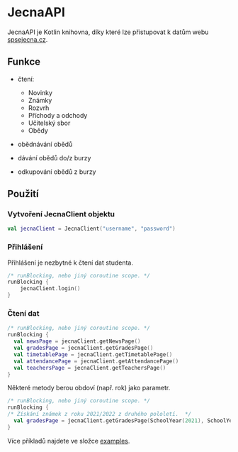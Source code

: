 # JecnaAPI

JecnaAPI je Kotlin knihovna, díky které lze přistupovat k datům webu [spsejecna.cz](https://spsejecna.cz).

## Funkce

- čtení:
  - Novinky
  - Známky
  - Rozvrh
  - Příchody a odchody
  - Učitelský sbor
  - Obědy

- obědnávání obědů
- dávání obědů do/z burzy
- odkupování obědů z burzy

## Použití

### Vytvoření JecnaClient objektu

```kotlin
val jecnaClient = JecnaClient("username", "password")
```

### Přihlášení

Přihlášení je nezbytné k čtení dat studenta.

```kotlin
/* runBlocking, nebo jiný coroutine scope. */
runBlocking {
    jecnaClient.login()
}
```

### Čtení dat

```kotlin
/* runBlocking, nebo jiný coroutine scope. */
runBlocking {
  val newsPage = jecnaClient.getNewsPage()
  val gradesPage = jecnaClient.getGradesPage()
  val timetablePage = jecnaClient.getTimetablePage()
  val attendancePage = jecnaClient.getAttendancePage()
  val teachersPage = jecnaClient.getTeachersPage()
}
```

Některé metody berou obdoví (např. rok) jako parametr.

```kotlin
/* runBlocking, nebo jiný coroutine scope. */
runBlocking {
/* Získání známek z roku 2021/2022 z druhého pololetí.  */
  val gradesPage = jecnaClient.getGradesPage(SchoolYear(2021), SchoolYearHalf.SECOND)
}
```

Více příkladů najdete ve složce [examples](/src/main/kotlin/examples).